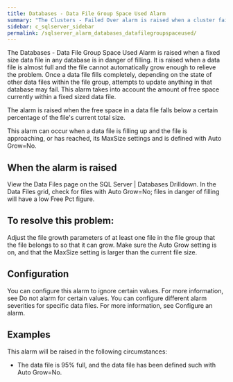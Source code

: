 ```yaml
---
title: ﻿Databases - Data File Group Space Used Alarm
summary: "The Clusters - Failed Over alarm is raised when a cluster fails over."
sidebar: c_sqlserver_sidebar
permalink: /sqlserver_alarm_databases_datafilegroupspaceused/
---
```



The Databases - Data File Group Space Used Alarm is raised when a fixed size data file in any database is in danger of filling. It is raised when a data file is almost full and the file cannot automatically grow enough to relieve the problem. Once a data file fills completely, depending on the state of other data files within the file group, attempts to update anything in that database may fail. This alarm takes into account the amount of free space currently within a fixed sized data file.

The alarm is raised when the free space in a data file falls below a certain percentage of the file's current total size.

This alarm can occur when a data file is filling up and the file is approaching, or has reached, its MaxSize settings and is defined with Auto Grow=No.

## When the alarm is raised

View the Data Files page on the SQL Server \| Databases Drilldown. In the Data Files grid, check for files with Auto Grow=No; files in danger of filling will have a low Free Pct figure.

## To resolve this problem:

Adjust the file growth parameters of at least one file in the file group that the file belongs to so that it can grow. Make sure the Auto Grow setting is on, and that the MaxSize setting is larger than the current file size.

## Configuration

You can configure this alarm to ignore certain values. For more information, see Do not alarm for certain values.
You can configure different alarm severities for specific data files. For more information, see Configure an alarm.

## Examples

This alarm will be raised in the following circumstances:

* The data file is 95% full, and the data file has been defined such with Auto Grow=No.
